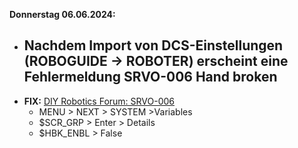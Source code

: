 **Donnerstag 06.06.2024:** 
- Nachdem Import von DCS-Einstellungen (ROBOGUIDE -> ROBOTER) erscheint eine Fehlermeldung **SRVO-006 Hand broken**
	- 
- **FIX:** [DIY Robotics Forum: SRVO-006](https://forum.diy-robotics.com/hc/en-us/community/posts/360056339732-SRVO-006)
	- MENU > NEXT > SYSTEM >Variables
	- $SCR_GRP > Enter > Details
	- $HBK_ENBL > False